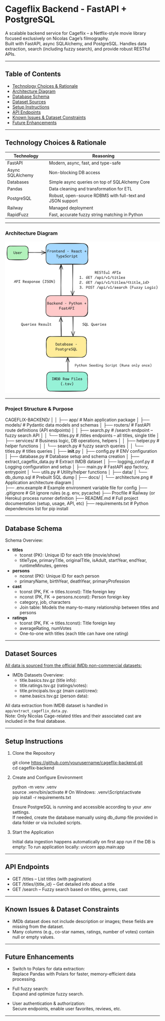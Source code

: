 # Cageflix Backend - FastAPI + PostgreSQL

A scalable backend service for Cageflix – a Netflix-style movie library focused exclusively on Nicolas Cage’s filmography.  
Built with FastAPI, async SQLAlchemy, and PostgreSQL. Handles data extraction, search (including fuzzy search), and provide robust RESTful APIs.

---

## Table of Contents

- [Technology Choices & Rationale](#technology-choices--rationale)
- [Architecture Diagram](#architecture-diagram)
- [Database Schema](#database-schema)
- [Dataset Sources](#dataset-sources)
- [Setup Instructions](#setup-instructions)
- [API Endpoints](#api-endpoints)
- [Known Issues & Dataset Constraints](#known-issues--dataset-constraints)
- [Future Enhancements](#future-enhancements)

---

## Technology Choices & Rationale

| Technology           | Reasoning                                                               |
|----------------------|-------------------------------------------------------------------------|
| FastAPI              | Modern, async, fast, and type-safe                                      |
| Async SQLAlchemy     | Non-blocking DB access                                                  |
| Databases            | Simple async queries on top of SQLAlchemy Core                          |
| Pandas               | Data cleaning and transformation for ETL                                |
| PostgreSQL           | Robust, open-source RDBMS with full-text and JSON support               |
| Railway              | Managed deployment                                                      |
| RapidFuzz            | Fast, accurate fuzzy string matching in Python                          |

---

### Architecture Diagram

![Backend Architecture Diagram](./docs/architecture.png)  

---

### Project Structure & Purpose

CAGEFLIX-BACKEND/
│
│ 
├── app/                                # Main application package
│   ├── models/                         # Pydantic data models and schemas
│   ├── routers/                        # FastAPI route definitions (API endpoints)
│   │   ├── search.py                   # /search endpoint – fuzzy search API
│   │   └── titles.py                   # /titles endpoints – all titles, single title
│   ├── services/                       # Business logic, DB operations, helpers
│   │   ├── helper.py                   # helper functions 
│   │   └── search.py                   # fuzzy search queries
│   │   └── titles.py                   # titles queries
│   ├── __init__.py
│   ├── config.py                       # ENV configuration
│   ├── database.py                     # Database setup and schema creation
│   ├── extract_cageflix_data.py        # Extract IMDB dataset
│   ├── logging_conf.py                 # Logging configuration and setup
│   ├── main.py                         # FastAPI app factory, entrypoint
│   └── utils.py                        # Utility/helper functions
│
├── data/
│   └── db_dump.sql                     # Prebuilt SQL dump 
|
├── docs/
│   └── architecture.png                # Application architecture diagram
|    
├── .env.example                        # Example environment variable file for config
├── .gitignore                          # Git ignore rules (e.g. env, pycache)
├── Procfile                            # Railway (or Heroku) process runner definition
├── README.md                           # Full project documentation (setup, usage, API, etc)
├── requirements.txt                    # Python dependencies list for pip install

---

## Database Schema

Schema Overview:

- **titles**
    - tconst (PK): Unique ID for each title (movie/show)
    - titleType, primaryTitle, originalTitle, isAdult, startYear, endYear, runtimeMinutes, genres
- **persons**
    - nconst (PK): Unique ID for each person
    - primaryName, birthYear, deathYear, primaryProfession
- **cast**
    - tconst (PK, FK → titles.tconst): Title foreign key  
    - nconst (PK, FK → persons.nconst): Person foreign key  
    - category, job, characters  
    - Join table: Models the many-to-many relationship between titles and persons
- **ratings**
    - tconst (PK, FK → titles.tconst): Title foreign key  
    - averageRating, numVotes  
    - One-to-one with titles (each title can have one rating)

---

## Dataset Sources

[All data is sourced from the official IMDb non-commercial datasets:](https://developer.imdb.com/non-commercial-datasets/)

- IMDb Datasets Overview:
    - title.basics.tsv.gz (title info):
    - title.ratings.tsv.gz (ratings/votes):
    - title.principals.tsv.gz (main cast/crew): 
    - name.basics.tsv.gz (person data):

All data extraction from IMDB dataset is handled in `app/extract_cageflix_data.py`.  
Note: Only Nicolas Cage-related titles and their associated cast are included in the final database.

---

## Setup Instructions

1. Clone the Repository

    git clone https://github.com/yourusername/cageflix-backend.git  
    cd cageflix-backend

2. Create and Configure Environment

    python -m venv .venv  
    source .venv/bin/activate           # On Windows: .venv\Scripts\activate  
    pip install -r requirements.txt

    Ensure PostgreSQL is running and accessible according to your .env settings.  
    If needed, create the database manually using db_dump file provided in data folder or via included scripts.

3. Start the Application

    Initial data ingestion happens automatically on first app run if the DB is empty:
    To run application locally: uvicorn app.main:app

---

## API Endpoints

- GET /titles – List titles (with pagination)
- GET /titles/{title_id} – Get detailed info about a title
- GET /search – Fuzzy search based on titles, genres, cast

---

## Known Issues & Dataset Constraints

- IMDb dataset does not include description or images; these fields are missing from the dataset.
- Many columns (e.g., co-star names, ratings, number of votes) contain null or empty values.

---

## Future Enhancements

- Switch to Polars for data extraction:  
  Replace Pandas with Polars for faster, memory-efficient data processing.

- Full fuzzy search:  
  Expand and optimize fuzzy search.

- User authentication & authorization:  
  Secure endpoints, enable user favorites, reviews, etc.

---
